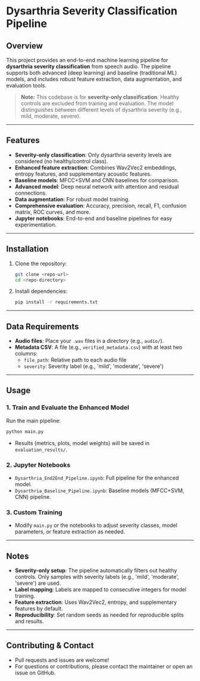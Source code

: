 # Dysarthria Severity Classification Pipeline

## Overview
This project provides an end-to-end machine learning pipeline for **dysarthria severity classification** from speech audio. The pipeline supports both advanced (deep learning) and baseline (traditional ML) models, and includes robust feature extraction, data augmentation, and evaluation tools.

> **Note:** This codebase is for **severity-only classification**. Healthy controls are excluded from training and evaluation. The model distinguishes between different levels of dysarthria severity (e.g., mild, moderate, severe).

---

## Features
- **Severity-only classification**: Only dysarthria severity levels are considered (no healthy/control class).
- **Enhanced feature extraction**: Combines Wav2Vec2 embeddings, entropy features, and supplementary acoustic features.
- **Baseline models**: MFCC+SVM and CNN baselines for comparison.
- **Advanced model**: Deep neural network with attention and residual connections.
- **Data augmentation**: For robust model training.
- **Comprehensive evaluation**: Accuracy, precision, recall, F1, confusion matrix, ROC curves, and more.
- **Jupyter notebooks**: End-to-end and baseline pipelines for easy experimentation.

---

## Installation
1. Clone the repository:
   ```bash
   git clone <repo-url>
   cd <repo-directory>
   ```
2. Install dependencies:
   ```bash
   pip install -r requirements.txt
   ```

---

## Data Requirements
- **Audio files**: Place your `.wav` files in a directory (e.g., `audio/`).
- **Metadata CSV**: A file (e.g., `verified_metadata.csv`) with at least two columns:
  - `file_path`: Relative path to each audio file
  - `severity`: Severity label (e.g., 'mild', 'moderate', 'severe')

---

## Usage
### 1. **Train and Evaluate the Enhanced Model**
Run the main pipeline:
```bash
python main.py
```
- Results (metrics, plots, model weights) will be saved in `evaluation_results/`.

### 2. **Jupyter Notebooks**
- `Dysarthria_End2End_Pipeline.ipynb`: Full pipeline for the enhanced model.
- `Dysarthria_Baseline_Pipeline.ipynb`: Baseline models (MFCC+SVM, CNN) pipeline.

### 3. **Custom Training**
- Modify `main.py` or the notebooks to adjust severity classes, model parameters, or feature extraction as needed.

---

## Notes
- **Severity-only setup**: The pipeline automatically filters out healthy controls. Only samples with severity labels (e.g., 'mild', 'moderate', 'severe') are used.
- **Label mapping**: Labels are mapped to consecutive integers for model training.
- **Feature extraction**: Uses Wav2Vec2, entropy, and supplementary features by default.
- **Reproducibility**: Set random seeds as needed for reproducible splits and results.

---

## Contributing & Contact
- Pull requests and issues are welcome!
- For questions or contributions, please contact the maintainer or open an issue on GitHub. 